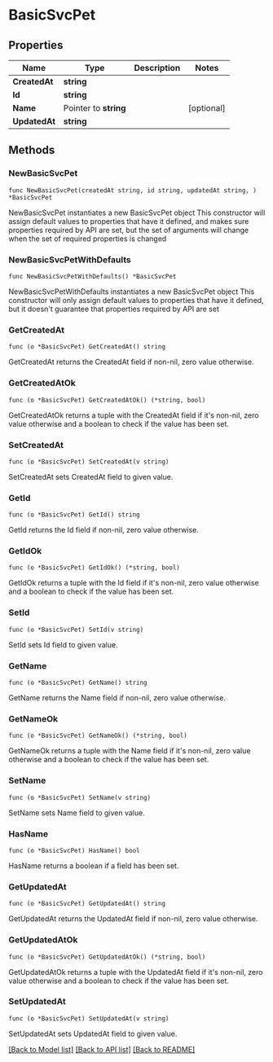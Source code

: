 # BasicSvcPet

## Properties

Name | Type | Description | Notes
------------ | ------------- | ------------- | -------------
**CreatedAt** | **string** |  | 
**Id** | **string** |  | 
**Name** | Pointer to **string** |  | [optional] 
**UpdatedAt** | **string** |  | 

## Methods

### NewBasicSvcPet

`func NewBasicSvcPet(createdAt string, id string, updatedAt string, ) *BasicSvcPet`

NewBasicSvcPet instantiates a new BasicSvcPet object
This constructor will assign default values to properties that have it defined,
and makes sure properties required by API are set, but the set of arguments
will change when the set of required properties is changed

### NewBasicSvcPetWithDefaults

`func NewBasicSvcPetWithDefaults() *BasicSvcPet`

NewBasicSvcPetWithDefaults instantiates a new BasicSvcPet object
This constructor will only assign default values to properties that have it defined,
but it doesn't guarantee that properties required by API are set

### GetCreatedAt

`func (o *BasicSvcPet) GetCreatedAt() string`

GetCreatedAt returns the CreatedAt field if non-nil, zero value otherwise.

### GetCreatedAtOk

`func (o *BasicSvcPet) GetCreatedAtOk() (*string, bool)`

GetCreatedAtOk returns a tuple with the CreatedAt field if it's non-nil, zero value otherwise
and a boolean to check if the value has been set.

### SetCreatedAt

`func (o *BasicSvcPet) SetCreatedAt(v string)`

SetCreatedAt sets CreatedAt field to given value.


### GetId

`func (o *BasicSvcPet) GetId() string`

GetId returns the Id field if non-nil, zero value otherwise.

### GetIdOk

`func (o *BasicSvcPet) GetIdOk() (*string, bool)`

GetIdOk returns a tuple with the Id field if it's non-nil, zero value otherwise
and a boolean to check if the value has been set.

### SetId

`func (o *BasicSvcPet) SetId(v string)`

SetId sets Id field to given value.


### GetName

`func (o *BasicSvcPet) GetName() string`

GetName returns the Name field if non-nil, zero value otherwise.

### GetNameOk

`func (o *BasicSvcPet) GetNameOk() (*string, bool)`

GetNameOk returns a tuple with the Name field if it's non-nil, zero value otherwise
and a boolean to check if the value has been set.

### SetName

`func (o *BasicSvcPet) SetName(v string)`

SetName sets Name field to given value.

### HasName

`func (o *BasicSvcPet) HasName() bool`

HasName returns a boolean if a field has been set.

### GetUpdatedAt

`func (o *BasicSvcPet) GetUpdatedAt() string`

GetUpdatedAt returns the UpdatedAt field if non-nil, zero value otherwise.

### GetUpdatedAtOk

`func (o *BasicSvcPet) GetUpdatedAtOk() (*string, bool)`

GetUpdatedAtOk returns a tuple with the UpdatedAt field if it's non-nil, zero value otherwise
and a boolean to check if the value has been set.

### SetUpdatedAt

`func (o *BasicSvcPet) SetUpdatedAt(v string)`

SetUpdatedAt sets UpdatedAt field to given value.



[[Back to Model list]](../README.md#documentation-for-models) [[Back to API list]](../README.md#documentation-for-api-endpoints) [[Back to README]](../README.md)



